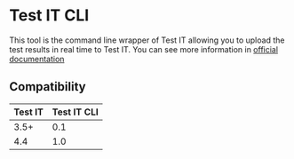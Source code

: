 # Test IT CLI

This tool is the command line wrapper of Test IT allowing you to upload the test results in real time to Test IT.
You can see more information in [official documentation](https://docs.testit.software/user-guide/integrations/cli.html)

## Compatibility

| Test IT | Test IT CLI |
|---------|-------------|
| 3.5+    | 0.1         |
| 4.4     | 1.0         |
